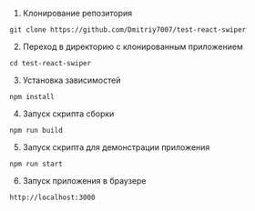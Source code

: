 1. Клонирование репозитория

`git clone https://github.com/Dmitriy7007/test-react-swiper`

2. Переход в директорию с клонированным приложением

`cd test-react-swiper`

3. Установка зависимостей

`npm install`

4. Запуск скрипта сборки

`npm run build`

5. Запуск скрипта для демонстрации приложения

`npm run start`

6. Запуск приложения в браузере

`http://localhost:3000`
